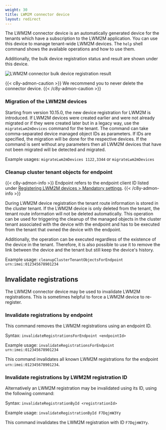 ```yaml
---
weight: 30
title: LWM2M connector device
layout: redirect
---
```


The LWM2M connector device is an automatically generated device for the tenants which have a subscription to the LWM2M application.
You can use this device to manage tenant-wide LWM2M devices.
The `help` shell command shows the available operations and how to use them.

Additionally, the bulk device registration status and result are shown under this device.

![LWM2M connector bulk device registration result](/images/device-protocols/lwm2m/lwm2m-connector-device-bulk-device-reg-res.png)

{{< c8y-admon-caution >}}
We recommend you to never delete the connector device.
{{< /c8y-admon-caution >}}

### Migration of the LWM2M devices

Starting from version 10.15.0, the new device registration for LWM2M is introduced.
If LWM2M devices were created earlier and were not already migrated or if they were created later but in a legacy way, use the `migrateLwm2mDevices` command for the tenant.
The command can take comma-separated device managed object IDs as parameters. If IDs are specified, the migration will be done for the respective devices.
If the command is sent without any parameters then all LWM2M devices that have not been migrated will be detected and migrated.

Example usages: `migrateLwm2mDevices 1122,3344` or `migrateLwm2mDevices`

<a name="lwm2m-cleanup-cluster-tenant-objects-for-endpoint-connector-operation"></a>
### Cleanup cluster tenant objects for endpoint

{{< c8y-admon-info >}}
Endpoint refers to the endpoint client ID listed under [Registering LWM2M devices > Mandatory settings](#lwm2m-device-registration-mandatory-settings).
{{< /c8y-admon-info >}}

During LWM2M device registration the tenant route information is stored in the cluster tenant.
If the LWM2M device is only deleted from the tenant, the tenant route information will not be deleted automatically.
This operation can be used for triggering the cleanup of the managed objects in the cluster tenant associated with the device with the endpoint and has to be executed from the tenant that owned the device with the endpoint.

Additionally, the operation can be executed regardless of the existence of the device in the tenant.
Therefore, it is also possible to use it to remove the link between the device and the tenant but still keep the device's history.

Example usage: `cleanupClusterTenantObjectsForEndpoint urn:imei:012345678901234`

<a name="lwm2m-invalidate-lwm2m-registrations"></a>
## Invalidate registrations

The LWM2M connector device may be used to invalidate LWM2M registrations. This is sometimes helpful to force a LWM2M device to re-register.

### Invalidate registrations by endpoint

This command removes the LWM2M registrations using an endpoint ID.

Syntax:   `invalidateRegistrationsForEndpoint <endpointId>`

Example usage: `invalidateRegistrationsForEndpoint urn:imei:012345678901234`

This command invalidates all known LWM2M registrations for the endpoint `urn:imei:012345678901234`.

### Invalidate registrations by LWM2M registration ID

Alternatively an LWM2M registration may be invalidated using its ID, using the following command:

Syntax:   `invalidateRegistrationById <registrationId>`

Example usage: `invalidateRegistrationById F7DqjmW3Yy`

This command invalidates the LWM2M registration with ID `F7DqjmW3Yy`.
